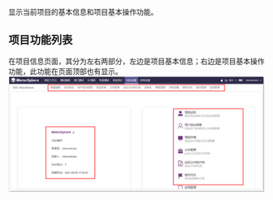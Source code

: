 显示当前项目的基本信息和项目基本操作功能。

## 项目功能列表
在项目信息页面，其分为左右两部分，左边是项目基本信息；右边是项目基本操作功能，此功能在页面顶部也有显示。
![!项目设置](../../img/project_management/项目功能列表.png)
